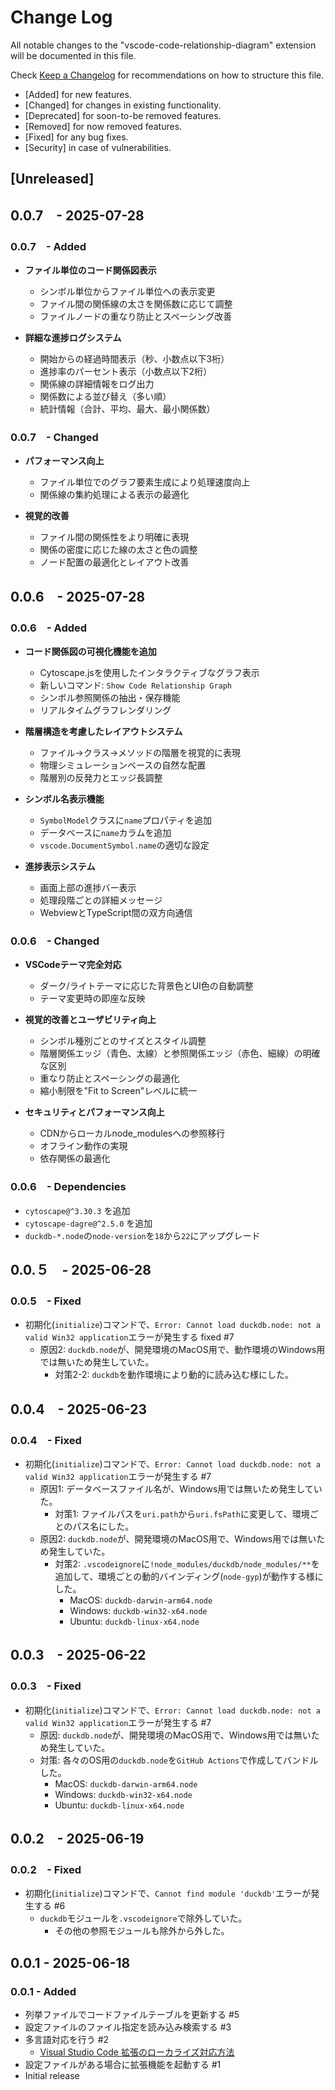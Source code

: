 # Change Log

All notable changes to the "vscode-code-relationship-diagram" extension will be documented in this file.

Check [Keep a Changelog](http://keepachangelog.com/) for recommendations on how to structure this file.

- [Added] for new features.
- [Changed] for changes in existing functionality.
- [Deprecated] for soon-to-be removed features.
- [Removed] for now removed features.
- [Fixed] for any bug fixes.
- [Security] in case of vulnerabilities.

## [Unreleased]

## 0.0.7　- 2025-07-28

### 0.0.7　- Added

- **ファイル単位のコード関係図表示**
  - シンボル単位からファイル単位への表示変更
  - ファイル間の関係線の太さを関係数に応じて調整
  - ファイルノードの重なり防止とスペーシング改善

- **詳細な進捗ログシステム**
  - 開始からの経過時間表示（秒、小数点以下3桁）
  - 進捗率のパーセント表示（小数点以下2桁）
  - 関係線の詳細情報をログ出力
  - 関係数による並び替え（多い順）
  - 統計情報（合計、平均、最大、最小関係数）

### 0.0.7　- Changed

- **パフォーマンス向上**
  - ファイル単位でのグラフ要素生成により処理速度向上
  - 関係線の集約処理による表示の最適化

- **視覚的改善**
  - ファイル間の関係性をより明確に表現
  - 関係の密度に応じた線の太さと色の調整
  - ノード配置の最適化とレイアウト改善

## 0.0.6　- 2025-07-28

### 0.0.6　- Added

- **コード関係図の可視化機能を追加**
  - Cytoscape.jsを使用したインタラクティブなグラフ表示
  - 新しいコマンド: `Show Code Relationship Graph`
  - シンボル参照関係の抽出・保存機能
  - リアルタイムグラフレンダリング

- **階層構造を考慮したレイアウトシステム**
  - ファイル→クラス→メソッドの階層を視覚的に表現
  - 物理シミュレーションベースの自然な配置
  - 階層別の反発力とエッジ長調整

- **シンボル名表示機能**
  - `SymbolModel`クラスに`name`プロパティを追加
  - データベースに`name`カラムを追加
  - `vscode.DocumentSymbol.name`の適切な設定

- **進捗表示システム**
  - 画面上部の進捗バー表示
  - 処理段階ごとの詳細メッセージ
  - WebviewとTypeScript間の双方向通信

### 0.0.6　- Changed

- **VSCodeテーマ完全対応**
  - ダーク/ライトテーマに応じた背景色とUI色の自動調整
  - テーマ変更時の即座な反映

- **視覚的改善とユーザビリティ向上**
  - シンボル種別ごとのサイズとスタイル調整
  - 階層関係エッジ（青色、太線）と参照関係エッジ（赤色、細線）の明確な区別
  - 重なり防止とスペーシングの最適化
  - 縮小制限を"Fit to Screen"レベルに統一

- **セキュリティとパフォーマンス向上**
  - CDNからローカルnode_modulesへの参照移行
  - オフライン動作の実現
  - 依存関係の最適化

### 0.0.6　- Dependencies

- `cytoscape@^3.30.3` を追加
- `cytoscape-dagre@^2.5.0` を追加
- `duckdb-*.node`の`node-version`を`18`から`22`にアップグレード

## 0.0.５　- 2025-06-28

### 0.0.5　- Fixed

- 初期化(`initialize`)コマンドで、`Error: Cannot load duckdb.node: not a valid Win32 application`エラーが発生する fixed #7
  - 原因2: `duckdb.node`が、開発環境のMacOS用で、動作環境のWindows用では無いため発生していた。
    - 対策2-2: `duckdb`を動作環境により動的に読み込む様にした。

## 0.0.4　- 2025-06-23

### 0.0.4　- Fixed

- 初期化(`initialize`)コマンドで、`Error: Cannot load duckdb.node: not a valid Win32 application`エラーが発生する #7
  - 原因1: データベースファイル名が、Windows用では無いため発生していた。
    - 対策1: ファイルパスを`uri.path`から`uri.fsPath`に変更して、環境ごとのパス名にした。
  - 原因2: `duckdb.node`が、開発環境のMacOS用で、Windows用では無いため発生していた。
    - 対策2: `.vscodeignore`に`!node_modules/duckdb/node_modules/**`を追加して、環境ごとの動的バインディング(`node-gyp`)が動作する様にした。
      - MacOS:   `duckdb-darwin-arm64.node`
      - Windows: `duckdb-win32-x64.node`
      - Ubuntu:  `duckdb-linux-x64.node`

## 0.0.3　- 2025-06-22

### 0.0.3　- Fixed

- 初期化(`initialize`)コマンドで、`Error: Cannot load duckdb.node: not a valid Win32 application`エラーが発生する #7
  - 原因: `duckdb.node`が、開発環境のMacOS用で、Windows用では無いため発生していた。
  - 対策: 各々のOS用の`duckdb.node`を`GitHub Actions`で作成してバンドルした。
    - MacOS:   `duckdb-darwin-arm64.node`
    - Windows: `duckdb-win32-x64.node`
    - Ubuntu:  `duckdb-linux-x64.node`

## 0.0.2　- 2025-06-19

### 0.0.2　- Fixed

- 初期化(`initialize`)コマンドで、`Cannot find module 'duckdb'`エラーが発生する #6
  - `duckdb`モジュールを`.vscodeignore`で除外していた。
    - その他の参照モジュールも除外から外した。

## 0.0.1 - 2025-06-18

### 0.0.1 - Added

- 列挙ファイルでコードファイルテーブルを更新する #5
- 設定ファイルのファイル指定を読み込み検索する #3
- 多言語対応を行う #2
  - [Visual Studio Code 拡張のローカライズ対応方法](https://qiita.com/wraith13/items/8f873a1867a5cc2865a8)
- 設定ファイルがある場合に拡張機能を起動する #1
- Initial release

